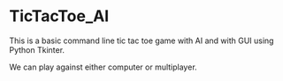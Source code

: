 # TicTacToe_AI

This is a basic command line tic tac toe game with AI and with GUI using Python Tkinter.

We can play against either computer or multiplayer.
